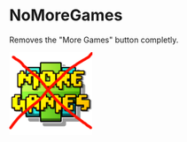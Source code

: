 # NoMoreGames
Removes the "More Games" button completly.

<img src="logo.png" width="150" alt="the mod's logo" />
